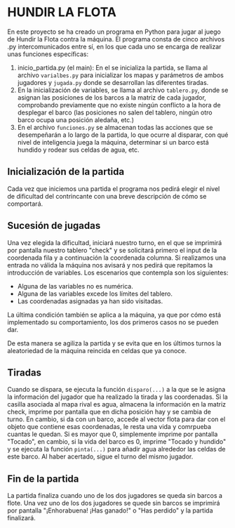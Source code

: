 # HUNDIR LA FLOTA

En este proyecto se ha creado un programa en Python para jugar al juego de Hundir la Flota contra la máquina.
El programa consta de cinco archivos .py intercomunicados entre sí, en los que cada uno se encarga de realizar unas funciones específicas:
1. inicio_partida.py (el main): En el se inicializa la partida, se llama al archivo `varialbes.py` para inicializar los mapas y parámetros de ambos jugadores y `jugada.py` donde se desarrollan las diferentes tiradas.
2. En la inicialización de variables, se llama al archivo `tablero.py`, donde se asignan las posiciones de los barcos a la matriz de cada jugador, comprobando previamente que no existe ningún conflicto a la hora de desplegar el barco (las posiciones no salen del tablero, ningún otro barco ocupa una posición aledaña, etc.)
3. En el archivo `funciones.py` se almacenan todas las acciones que se desempeñarán a lo largo de la partida, lo que ocurre al disparar, con qué nivel de inteligencia juega la máquina, determinar si un barco está hundido y rodear sus celdas de agua, etc.

## Inicialización de la partida

Cada vez que iniciemos una partida el programa nos pedirá elegir el nivel de dificultad del contrincante con una breve descripción de cómo se comportará.

## Sucesión de jugadas

Una vez elegida la dificultad, iniciará nuestro turno, en el que se imprimirá por pantalla nuestro tablero "check" y se solicitará primero el input de la coordenada fila y a continuación la coordenada columna. Si realizamos una entrada no válida la máquina nos avisará y nos pedirá que repitamos la introducción de variables. Los escenarios que contempla son los siguientes:
* Alguna de las variables no es numérica.
* Alguna de las variables excede los límites del tablero.
* Las coordenadas asignadas ya han sido visitadas.

La última condición también se aplica a la máquina, ya que por cómo está implementado su comportamiento, los dos primeros casos no se pueden dar.

De esta manera se agiliza la partida y se evita que en los últimos turnos la aleatoriedad de la máquina reincida en celdas que ya conoce.

## Tiradas

Cuando se dispara, se ejecuta la función `disparo(...)` a la que se le asigna la información del jugador que ha realizado la tirada y las coordenadas. Si la casilla asociada al mapa rival es agua, almacena la información en la matriz check, imprime por pantalla que en dicha posición hay y se cambia de turno. En cambio, si da con un barco, accede al vector flota para dar con el objeto que contiene esas coordenadas, le resta una vida y comrpueba cuantas le quedan. Si es mayor que 0, simplemente imprime por pantalla "Tocado", en cambio, si la vida del barco es 0, imprime "Tocado y hundido" y se ejecuta la función `pinta(...)` para añadir agua alrededor las celdas de este barco. Al haber acertado, sigue el turno del mismo jugador.

## Fin de la partida

La partida finaliza cuando uno de los dos jugadores se queda sin barcos a flote. Una vez uno de los dos jugadores se quede sin barcos se imprimirá por pantalla "¡Enhorabuena! ¡Has ganado!" o "Has perdido" y la partida finalizará.